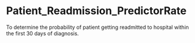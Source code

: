 # Patient_Readmission_PredictorRate
 To determine the probability of patient getting readmitted to hospital within the first 30 days of diagnosis.
